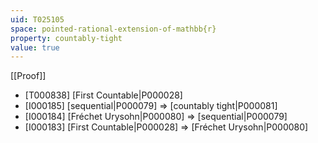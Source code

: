 ```yaml
---
uid: T025105
space: pointed-rational-extension-of-mathbb{r}
property: countably-tight
value: true
---
```

[[Proof]]

* [T000838] [First Countable|P000028]
* [I000185] [sequential|P000079] => [countably tight|P000081]
* [I000184] [Fréchet Urysohn|P000080] => [sequential|P000079]
* [I000183] [First Countable|P000028] => [Fréchet Urysohn|P000080]

